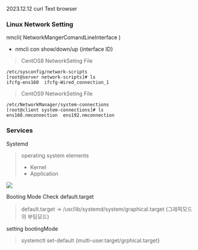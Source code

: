 2023.12.12
curl Text browser
### Linux Network Setting
nmcli( NetworkMangerComandLineInterface )
- nmcli con show/down/up {interface ID}

> CentOS8 NetworkSeting File

    /etc/sysconfig/network-scripts
    [root@server network-scripts]# ls
    ifcfg-ens160  ifcfg-Wired_connection_1

> CentOS9 NetworkSeting File
 

    /etc/NetworkManager/system-connections
    [root@client system-connections]# ls
    ens160.nmconnection  ens192.nmconnection

### Services
Systemd 
> operating system elements
> - Kernel
> - Application

![](https://encrypted-tbn0.gstatic.com/images?q=tbn:ANd9GcQqX310aUqm3YgqtEU0kW4K03GdK-Ot9h7Xvw&usqp=CAU)

Booting Mode Check default.target
> default.target -> /usr/lib/systemd/system/graphical.target (그래픽모드의 부팅모드)

setting bootingMode 
> systemctl set-default {multi-user.target/grphical.target}


<!--stackedit_data:
eyJoaXN0b3J5IjpbLTkzODIzNjUzMywtMTgwMzYzMjk3NSwtMj
kxNDkzODMsNDg0NTgyMDc0LDEwOTM5NzEzNDcsLTgwMjM2NDIw
OF19
-->